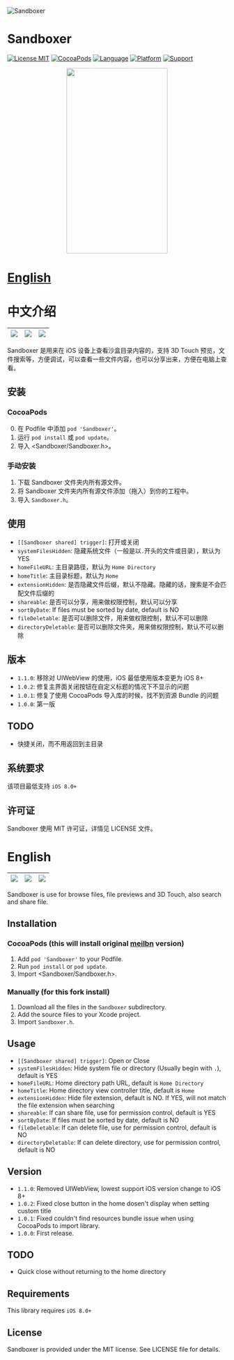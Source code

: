 ![Sandboxer](https://github.com/shebuka/Sandboxer-Objc/blob/master/Screenshots/Sandboxer_cover.jpg)

# Sandboxer

[![License MIT](https://img.shields.io/badge/license-MIT-green.svg?style=flat)](https://github.com/shebuka/Sandboxer-Objc/blob/master/LICENSE)
[![CocoaPods](https://img.shields.io/cocoapods/v/Sandboxer.svg)](https://github.com/shebuka/Sandboxer-Objc)
[![Language](https://img.shields.io/badge/language-Objective--C-brightgreen.svg)](https://developer.apple.com/documentation/objectivec)
[![Platform](https://img.shields.io/badge/platform-iOS-orange.svg)](https://www.apple.com/ios/)
[![Support](https://img.shields.io/badge/support-iOS%208+%20-blue.svg?style=flat)](https://www.apple.com/ios/)

<p align="center"><img src="https://github.com/shebuka/Sandboxer-Objc/blob/master/Screenshots/sandboxer_demo.gif" width="232" height="424"/></p>

# **[English](https://github.com/Shebuka/Sandboxer-Objc#english-1)**

# 中文介绍

![](https://github.com/shebuka/Sandboxer-Objc/blob/master/Screenshots/Screenshot_CN_0.jpg)|![](https://github.com/shebuka/Sandboxer-Objc/blob/master/Screenshots/Screenshot_CN_1.jpg)|![](https://github.com/shebuka/Sandboxer-Objc/blob/master/Screenshots/Screenshot_CN_2.jpg)
:------:|:------:|:------:

Sandboxer 是用来在 iOS 设备上查看沙盒目录内容的，支持 3D Touch 预览，文件搜索等，方便调试，可以查看一些文件内容，也可以分享出来，方便在电脑上查看。

## 安装

### CocoaPods

0. 在 Podfile 中添加 ``pod 'Sandboxer'``。
1. 运行 ``pod install`` 或 ``pod update``。
2. 导入 \<Sandboxer/Sandboxer.h\>。

### 手动安装

1. 下载 Sandboxer 文件夹内所有源文件。
2. 将 Sandboxer 文件夹内所有源文件添加（拖入）到你的工程中。
3. 导入 ``Sandboxer.h``。

## 使用

- ``[[Sandboxer shared] trigger]``: 打开或关闭
- ``systemFilesHidden``: 隐藏系统文件（一般是以``.``开头的文件或目录），默认为 YES
- ``homeFileURL``: 主目录路径，默认为 ``Home Directory``
- ``homeTitle``: 主目录标题，默认为 ``Home``
- ``extensionHidden``: 是否隐藏文件后缀，默认不隐藏。隐藏的话，搜索是不会匹配文件后缀的
- ``shareable``: 是否可以分享，用来做权限控制，默认可以分享
- ``sortByDate``: If files must be sorted by date, default is NO
- ``fileDeletable``: 是否可以删除文件，用来做权限控制，默认不可以删除
- ``directoryDeletable``: 是否可以删除文件夹，用来做权限控制，默认不可以删除

## 版本

- ``1.1.0``: 移除对 UIWebView 的使用，iOS 最低使用版本变更为 iOS 8+
- ``1.0.2``: 修复主界面关闭按钮在自定义标题的情况下不显示的问题
- ``1.0.1``: 修复了使用 CocoaPods 导入库的时候，找不到资源 Bundle 的问题
- ``1.0.0``: 第一版

## TODO

- 快捷关闭，而不用返回到主目录

## 系统要求

该项目最低支持 ``iOS 8.0+``

## 许可证

Sandboxer 使用 MIT 许可证，详情见 LICENSE 文件。

# English

![](https://github.com/shebuka/Sandboxer-Objc/blob/master/Screenshots/Screenshot_EN_0.jpg)|![](https://github.com/shebuka/Sandboxer-Objc/blob/master/Screenshots/Screenshot_EN_1.jpg)|![](https://github.com/shebuka/Sandboxer-Objc/blob/master/Screenshots/Screenshot_EN_2.jpg)
:------:|:------:|:------:

Sandboxer is use for browse files, file previews and 3D Touch, also search and share file.

## Installation

### CocoaPods (this will install original [meilbn](https://github.com/meilbn/Sandboxer-Objc) version)

1. Add ``pod 'Sandboxer'`` to your Podfile.
2. Run ``pod install`` or ``pod update``.
3. Import \<Sandboxer/Sandboxer.h\>.

### Manually (for this fork install)

1. Download all the files in the ``Sandboxer`` subdirectory.
2. Add the source files to your Xcode project.
3. Import ``Sandboxer.h``.

## Usage

- ``[[Sandboxer shared] trigger]``: Open or Close
- ``systemFilesHidden``: Hide system file or directory (Usually begin with ``.``), default is YES
- ``homeFileURL``: Home directory path URL, default is ``Home Directory``
- ``homeTitle``: Home directory view controller title, default is ``Home``
- ``extensionHidden``: Hide file extension, default is NO. If YES, will not match the file extension when searching
- ``shareable``: If can share file, use for permission control, default is YES
- ``sortByDate``: If files must be sorted by date, default is NO
- ``fileDeletable``: If can delete file, use for permission control, default is NO
- ``directoryDeletable``: If can delete directory, use for permission control, default is NO

## Version

- ``1.1.0``: Removed UIWebView, lowest support iOS version change to iOS 8+
- ``1.0.2``: Fixed close button in the home dosen't display when setting custom title
- ``1.0.1``: Fixed couldn't find resources bundle issue when using CocoaPods to import library.
- ``1.0.0``: First release.

## TODO

- Quick close without returning to the home directory

## Requirements

This library requires ``iOS 8.0+``

## License

Sandboxer is provided under the MIT license. See LICENSE file for details.

